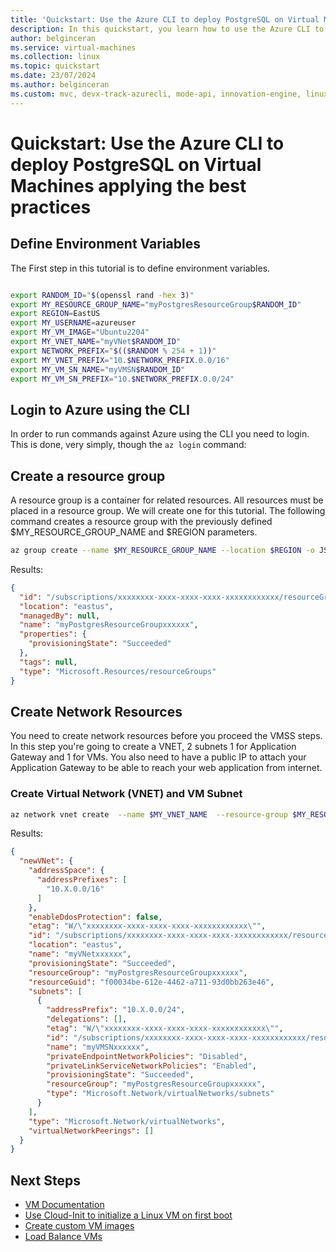 ```yaml
---
title: 'Quickstart: Use the Azure CLI to deploy PostgreSQL on Virtual Machines applying the best practices'
description: In this quickstart, you learn how to use the Azure CLI to deploy PostgreSQL on VMs(IaaS) based on best practices.
author: belginceran
ms.service: virtual-machines
ms.collection: linux
ms.topic: quickstart
ms.date: 23/07/2024
ms.author: belginceran
ms.custom: mvc, devx-track-azurecli, mode-api, innovation-engine, linux-related-content
---
```


# Quickstart: Use the Azure CLI to deploy PostgreSQL on Virtual Machines applying the best practices

## Define Environment Variables

The First step in this tutorial is to define environment variables.

```bash

export RANDOM_ID="$(openssl rand -hex 3)"
export MY_RESOURCE_GROUP_NAME="myPostgresResourceGroup$RANDOM_ID"
export REGION=EastUS
export MY_USERNAME=azureuser
export MY_VM_IMAGE="Ubuntu2204"
export MY_VNET_NAME="myVNet$RANDOM_ID"
export NETWORK_PREFIX="$(($RANDOM % 254 + 1))"
export MY_VNET_PREFIX="10.$NETWORK_PREFIX.0.0/16"
export MY_VM_SN_NAME="myVMSN$RANDOM_ID"
export MY_VM_SN_PREFIX="10.$NETWORK_PREFIX.0.0/24"
```
## Login to Azure using the CLI

In order to run commands against Azure using the CLI you need to login. This is done, very simply, though the `az login` command:

## Create a resource group

A resource group is a container for related resources. All resources must be placed in a resource group. We will create one for this tutorial. The following command creates a resource group with the previously defined $MY_RESOURCE_GROUP_NAME and $REGION parameters.

```bash
az group create --name $MY_RESOURCE_GROUP_NAME --location $REGION -o JSON
```

Results:

<!-- expected_similarity=0.3 -->
```json   
{
  "id": "/subscriptions/xxxxxxxx-xxxx-xxxx-xxxx-xxxxxxxxxxxx/resourceGroups/myPostgresResourceGroupxxxxxx",
  "location": "eastus",
  "managedBy": null,
  "name": "myPostgresResourceGroupxxxxxx",
  "properties": {
    "provisioningState": "Succeeded"
  },
  "tags": null,
  "type": "Microsoft.Resources/resourceGroups"
}
```

## Create Network Resources 

You need to create network resources before you proceed the VMSS steps. In this step you're going to create a VNET, 2 subnets 1 for Application Gateway and 1 for VMs. You also need to have a public IP to attach your Application Gateway to be able to reach your web application from internet. 


### Create Virtual Network (VNET) and VM Subnet

```bash
az network vnet create  --name $MY_VNET_NAME  --resource-group $MY_RESOURCE_GROUP_NAME --location $REGION  --address-prefix $MY_VNET_PREFIX  --subnet-name $MY_VM_SN_NAME --subnet-prefix $MY_VM_SN_PREFIX -o JSON
```

Results:

<!-- expected_similarity=0.3 -->
```json   
{
  "newVNet": {
    "addressSpace": {
      "addressPrefixes": [
        "10.X.0.0/16"
      ]
    },
    "enableDdosProtection": false,
    "etag": "W/\"xxxxxxxx-xxxx-xxxx-xxxx-xxxxxxxxxxxx\"",
    "id": "/subscriptions/xxxxxxxx-xxxx-xxxx-xxxx-xxxxxxxxxxxx/resourceGroups/myPostgresResourceGroupxxxxxx/providers/Microsoft.Network/virtualNetworks/myVNetxxxxxx",
    "location": "eastus",
    "name": "myVNetxxxxxx",
    "provisioningState": "Succeeded",
    "resourceGroup": "myPostgresResourceGroupxxxxxx",
    "resourceGuid": "f00034be-612e-4462-a711-93d0bb263e46",
    "subnets": [
      {
        "addressPrefix": "10.X.0.0/24",
        "delegations": [],
        "etag": "W/\"xxxxxxxx-xxxx-xxxx-xxxx-xxxxxxxxxxxx\"",
        "id": "/subscriptions/xxxxxxxx-xxxx-xxxx-xxxx-xxxxxxxxxxxx/resourceGroups/myPostgresResourceGroupxxxxxx/providers/Microsoft.Network/virtualNetworks/myVNetxxxxxx/subnets/myVMSNxxxxxx", 
        "name": "myVMSNxxxxxx",
        "privateEndpointNetworkPolicies": "Disabled",
        "privateLinkServiceNetworkPolicies": "Enabled",
        "provisioningState": "Succeeded",
        "resourceGroup": "myPostgresResourceGroupxxxxxx",
        "type": "Microsoft.Network/virtualNetworks/subnets"
      }
    ],
    "type": "Microsoft.Network/virtualNetworks",
    "virtualNetworkPeerings": []
  }
}
```





## Next Steps

* [VM Documentation](https://learn.microsoft.com/en-us/azure/virtual-machines/)
* [Use Cloud-Init to initialize a Linux VM on first boot](https://learn.microsoft.com/en-us/azure/virtual-machines/linux/tutorial-automate-vm-deployment)
* [Create custom VM images](https://learn.microsoft.com/en-us/azure/virtual-machines/linux/tutorial-custom-images)
* [Load Balance VMs](https://learn.microsoft.com/en-us/azure/load-balancer/quickstart-load-balancer-standard-public-cli)